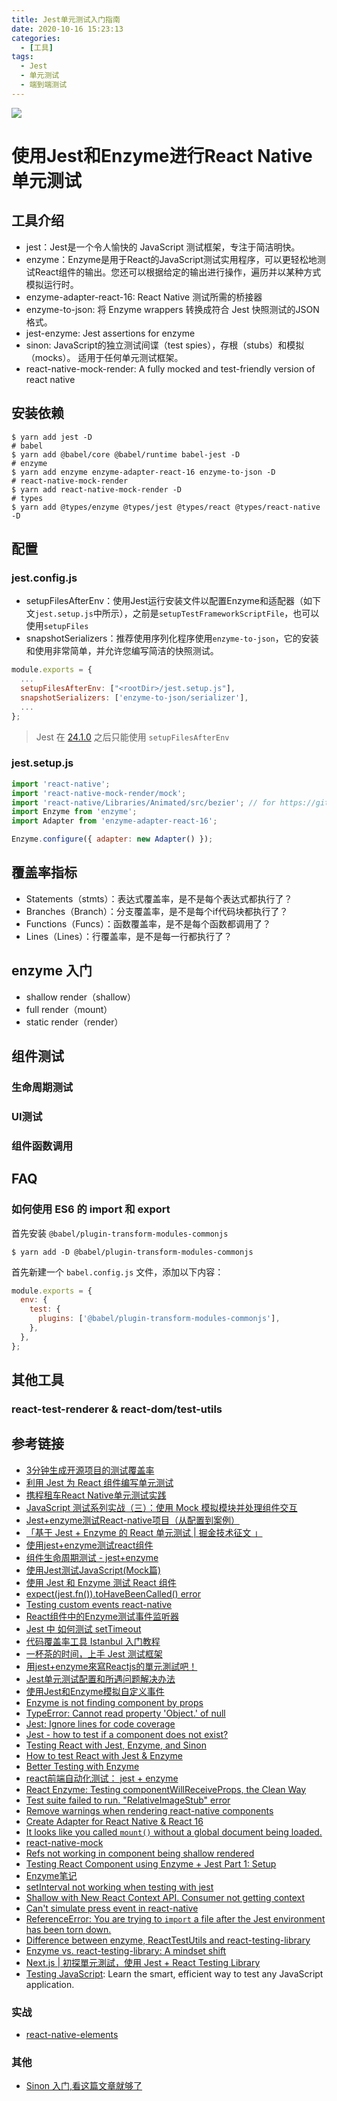 ```yaml
---
title: Jest单元测试入门指南
date: 2020-10-16 15:23:13
categories:
  - [工具]
tags:
  - Jest
  - 单元测试
  - 端到端测试
---
```


![](https://i.loli.net/2020/11/18/cnIAURFYCOsGfDk.png)

<!--more-->

# 使用Jest和Enzyme进行React Native单元测试

## 工具介绍

- jest：Jest是一个令人愉快的 JavaScript 测试框架，专注于简洁明快。
- enzyme：Enzyme是用于React的JavaScript测试实用程序，可以更轻松地测试React组件的输出。您还可以根据给定的输出进行操作，遍历并以某种方式模拟运行时。
- enzyme-adapter-react-16: React Native 测试所需的桥接器
- enzyme-to-json: 将 Enzyme wrappers 转换成符合 Jest 快照测试的JSON格式。
- jest-enzyme: Jest assertions for enzyme
- sinon: JavaScript的独立测试间谍（test spies），存根（stubs）和模拟（mocks）。 适用于任何单元测试框架。
- react-native-mock-render: A fully mocked and test-friendly version of react native

## 安装依赖

```shell
$ yarn add jest -D
# babel
$ yarn add @babel/core @babel/runtime babel-jest -D
# enzyme
$ yarn add enzyme enzyme-adapter-react-16 enzyme-to-json -D
# react-native-mock-render
$ yarn add react-native-mock-render -D
# types
$ yarn add @types/enzyme @types/jest @types/react @types/react-native -D
```

## 配置

### jest.config.js

- setupFilesAfterEnv：使用Jest运行安装文件以配置Enzyme和适配器（如下文`jest.setup.js`中所示），之前是`setupTestFrameworkScriptFile`，也可以使用`setupFiles`
- snapshotSerializers：推荐使用序列化程序使用`enzyme-to-json`，它的安装和使用非常简单，并允许您编写简洁的快照测试。

```js
module.exports = {
  ...
  setupFilesAfterEnv: ["<rootDir>/jest.setup.js"],
  snapshotSerializers: ['enzyme-to-json/serializer'],
  ...
};
```

> Jest 在 [24.1.0](https://stackoverflow.com/questions/55752673/option-setuptestframeworkscriptfile-was-replaced-by-configuration-setupfilesa) 之后只能使用 `setupFilesAfterEnv`

### jest.setup.js

```js
import 'react-native';
import 'react-native-mock-render/mock';
import 'react-native/Libraries/Animated/src/bezier'; // for https://github.com/facebook/jest/issues/4710
import Enzyme from 'enzyme';
import Adapter from 'enzyme-adapter-react-16';

Enzyme.configure({ adapter: new Adapter() });
```

## 覆盖率指标

- Statements（stmts）：表达式覆盖率，是不是每个表达式都执行了？
- Branches（Branch）：分支覆盖率，是不是每个if代码块都执行了？
- Functions（Funcs）：函数覆盖率，是不是每个函数都调用了？
- Lines（Lines）：行覆盖率，是不是每一行都执行了？

## enzyme 入门

- shallow render（shallow）
- full render（mount）
- static render（render）

## 组件测试

### 生命周期测试

### UI测试

### 组件函数调用

## FAQ

### 如何使用 ES6 的 import 和 export

首先安装 `@babel/plugin-transform-modules-commonjs`

```shell
$ yarn add -D @babel/plugin-transform-modules-commonjs
```

首先新建一个 `babel.config.js` 文件，添加以下内容：

```js
module.exports = {
  env: {
    test: {
      plugins: ['@babel/plugin-transform-modules-commonjs'],
    },
  },
};
```

## 其他工具

### react-test-renderer & react-dom/test-utils

## 参考链接

- [3分钟生成开源项目的测试覆盖率](https://zhuanlan.zhihu.com/p/54958391)
- [利用 Jest 为 React 组件编写单元测试](https://loveky.github.io/2018/06/05/unit-testing-react-component-with-jest/)
- [携程租车React Native单元测试实践](https://cloud.tencent.com/developer/news/578421)
- [JavaScript 测试系列实战（三）：使用 Mock 模拟模块并处理组件交互](https://my.oschina.net/u/4088983/blog/4544477)
- [Jest+enzyme测试React-native项目（从配置到案例）](https://juejin.im/post/6844903929998737416)
- [「基于 Jest + Enzyme 的 React 单元测试 | 掘金技术征文 」](https://juejin.im/post/6844903476061814797)
- [使用jest+enzyme测试react组件](https://github.com/frontend9/fe9-library/issues/244)
- [组件生命周期测试 - jest+enzyme](http://echizen.github.io/tech/2017/04-24-component-lifycycle-test)
- [使用Jest测试JavaScript(Mock篇)](https://zhuanlan.zhihu.com/p/47009664)
- [使用 Jest 和 Enzyme 测试 React 组件](https://juejin.im/post/6844903828228161544)
- [expect(jest.fn()).toHaveBeenCalled() error](https://stackoverflow.com/questions/45182959/expectjest-fn-tohavebeencalled-error)
- [Testing custom events react-native](https://stackoverrun.com/cn/q/12348569)
- [React组件中的Enzyme测试事件监听器](https://xbuba.com/questions/52279478)
- [Jest 中 如何测试 setTimeout](https://yes-1-am.gitbook.io/blog/ce-shi/jest-zhong-ru-he-ce-shi-settimeout)
- [代码覆盖率工具 Istanbul 入门教程](https://www.ruanyifeng.com/blog/2015/06/istanbul.html)
- [一杯茶的时间，上手 Jest 测试框架](https://tuture.co/2020/04/04/9e7496d/)
- [用jest+enzyme來寫Reactjs的單元測試吧！](https://github.com/Hsueh-Jen/blog/issues/1)
- [Jest单元测试配置和所遇问题解决办法](https://github.com/yinxin630/blog/issues/22)
- [使用Jest和Enzyme模拟自定义事件](https://www.thinbug.com/q/49772497)
- [Enzyme is not finding component by props](https://stackoverflow.com/questions/40776121/enzyme-is-not-finding-component-by-props)
- [TypeError: Cannot read property 'Object.<anonymous>' of null](https://github.com/facebook/jest/issues/4710)
- [Jest: Ignore lines for code coverage](https://stackoverflow.com/questions/38740165/jest-ignore-lines-for-code-coverage)
- [Jest - how to test if a component does not exist?](https://stackoverflow.com/questions/46252396/jest-how-to-test-if-a-component-does-not-exist)
- [Testing React with Jest, Enzyme, and Sinon](https://www.leighhalliday.com/testing-react-jest-enzyme-sinon)
- [How to test React with Jest & Enzyme](https://www.robinwieruch.de/react-testing-jest-enzyme)
- [Better Testing with Enzyme](https://www.newline.co/fullstack-react/30-days-of-react/day-25/)
- [react前端自动化测试： jest + enzyme](https://www.cnblogs.com/susu8/p/9512393.html)
- [React Enzyme: Testing componentWillReceiveProps, the Clean Way](https://medium.com/@tjhubert/react-enzyme-testing-componentwillreceiveprops-the-clean-way-4dba4f02be0b)
- [Test suite failed to run. "RelativeImageStub" error](https://github.com/facebook/jest/issues/9680)
- [Remove warnings when rendering react-native components](https://github.com/enzymejs/enzyme/issues/831)
- [Create Adapter for React Native & React 16](https://github.com/enzymejs/enzyme/issues/1436)
- [It looks like you called `mount()` without a global document being loaded.](https://github.com/enzymejs/enzyme/issues/341)
- [react-native-mock](https://github.com/RealOrangeOne/react-native-mock)
- [Refs not working in component being shallow rendered](https://github.com/enzymejs/enzyme/issues/316)
- [Testing React Component using Enzyme + Jest Part 1: Setup](https://ttfb.test.traveloka.com/testing-react-component-using-enzyme-jest-part-1/)
- [Enzyme笔记](http://blog.leanote.com/post/haitang.reg@qq.com/Enzyme%E7%AC%94%E8%AE%B0)
- [setInterval not working when testing with jest](https://stackoverflow.com/questions/58708445/setinterval-not-working-when-testing-with-jest)
- [Shallow with New React Context API. Consumer not getting context](https://github.com/enzymejs/enzyme/issues/1636)
- [Can't simulate press event in react-native](https://github.com/enzymejs/enzyme/issues/991)
- [ReferenceError: You are trying to `import` a file after the Jest environment has been torn down.](https://github.com/facebook/jest/issues/6434)
- [Difference between enzyme, ReactTestUtils and react-testing-library](https://stackoverflow.com/questions/54152562/difference-between-enzyme-reacttestutils-and-react-testing-library)
- [Enzyme vs. react-testing-library: A mindset shift](https://blog.logrocket.com/enzyme-vs-react-testing-library-a-mindset-shift/)
- [Next.js | 初探單元測試，使用 Jest + React Testing Library](https://medium.com/%E6%89%8B%E5%AF%AB%E7%AD%86%E8%A8%98/nextjs-testing-tutorial-1-ed4b27563761)
- [Testing JavaScript](https://testingjavascript.com/): Learn the smart, efficient way to test any JavaScript application.

### 实战

- [react-native-elements](https://github.com/youngjuning/react-native-elements)

### 其他 

- [Sinon 入门,看这篇文章就够了](https://segmentfault.com/a/1190000010372634)
